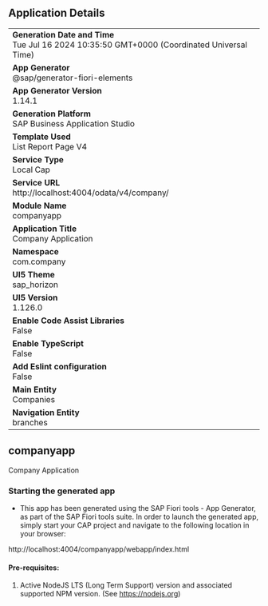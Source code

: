## Application Details
|               |
| ------------- |
|**Generation Date and Time**<br>Tue Jul 16 2024 10:35:50 GMT+0000 (Coordinated Universal Time)|
|**App Generator**<br>@sap/generator-fiori-elements|
|**App Generator Version**<br>1.14.1|
|**Generation Platform**<br>SAP Business Application Studio|
|**Template Used**<br>List Report Page V4|
|**Service Type**<br>Local Cap|
|**Service URL**<br>http://localhost:4004/odata/v4/company/
|**Module Name**<br>companyapp|
|**Application Title**<br>Company Application|
|**Namespace**<br>com.company|
|**UI5 Theme**<br>sap_horizon|
|**UI5 Version**<br>1.126.0|
|**Enable Code Assist Libraries**<br>False|
|**Enable TypeScript**<br>False|
|**Add Eslint configuration**<br>False|
|**Main Entity**<br>Companies|
|**Navigation Entity**<br>branches|

## companyapp

Company Application

### Starting the generated app

-   This app has been generated using the SAP Fiori tools - App Generator, as part of the SAP Fiori tools suite.  In order to launch the generated app, simply start your CAP project and navigate to the following location in your browser:

http://localhost:4004/companyapp/webapp/index.html

#### Pre-requisites:

1. Active NodeJS LTS (Long Term Support) version and associated supported NPM version.  (See https://nodejs.org)


